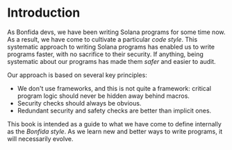 # Introduction

As Bonfida devs, we have been writing Solana programs for some time now. 
As a result, we have come to cultivate a particular _code style_. 
This systematic approach to writing Solana programs has enabled us to write programs faster, with no sacrifice to their security.
If anything, being systematic about our programs has made them _safer_ and easier to audit.

Our approach is based on several key principles:
- We don't use frameworks, and this is not quite a framework: critical program logic should never be hidden away behind macros.
- Security checks should always be obvious.
- Redundant security and safety checks are better than implicit ones.

This book is intended as a guide to what we have come to define internally as the _Bonfida style_. 
As we learn new and better ways to write programs, it will necessarily evolve.